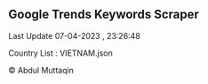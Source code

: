 

## Google Trends Keywords Scraper 
 
Last Update 07-04-2023 , 23:26:48

Country List :
VIETNAM.json



© Abdul Muttaqin 
